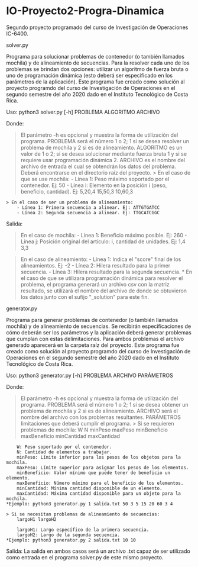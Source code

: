 # IO-Proyecto2-Progra-Dinamica
Segundo proyecto programado del curso de Investigación de Operaciones IC-6400.

solver.py

Programa para solucionar problemas de contenedor (o también llamados mochila) y de alineamiento de secuencias.
Para la resolver cada uno de los problemas se brindan dos opciones: utilizar un algoritmo de fuerza bruta o uno de
programación dinámica (esto deberá ser especificado en los parámetros de la aplicación).
Este programa fue creado como solución al proyecto programdo del curso de Investigación de Operaciones en el segundo
semestre del año 2020 dado en el Instituto Tecnológico de Costa Rica.

Uso:
python3 solver.py [-h] PROBLEMA ALGORITMO ARCHIVO

Donde:
> El parámetro -h es opcional y muestra la forma de utilización del programa.
> PROBLEMA será el número 1 o 2; 1 si se desea resolver un problema de mochila y 2 si es de alineamiento.
> ALGORITMO es un valor de 1 o 2; si se desea solucionar mediante fuerza bruta 1 y si se requiere usar
programación dinámica 2.
> ARCHIVO es el nombre del archivo de entrada el cual se obtendrán los datos del problema. Deberá encontrarse
en el directorio raíz del proyecto.
    > En el caso de que se use mochila:
        - Línea 1: Peso máximo soportado por el contenedor. Ej: 50
        - Línea i: Elemento en la posición i (peso, beneficio, cantidad). Ej: 5,20,4
                                                                              15,50,3
                                                                              10,60,3

    > En el caso de ser un problema de alineamiento:
        - Línea 1: Primera secuencia a alinear. Ej: ATTGTGATCC
        - Línea 2: Segunda secuencia a alinear. Ej: TTGCATCGGC

Salida:
> En el caso de mochila:
    - Línea 1: Beneficio máximo posible. Ej: 260
    - Línea j: Posición original del artículo: i, cantidad de unidades. Ej: 1,4
                                                                            3,3

> En el caso de alineamiento:
    - Línea 1: Indica el "score" final de los alineamientos. Ej: -2
    - Línea 2: Hilera resultado para la primer secuencia.
    - Línea 3: Hilera resultado para la segunda secuencia.
    * En el caso de que se utilizara programación dinámica para resolver el problema, el programa generará
    un archivo csv con la matriz resultado, se utilizará el nombre del archivo de donde se obtuvieron los datos
    junto con el sufijo "_solution" para este fin.
    
generator.py

Programa para generar problemas de contenedor (o también llamados mochila) y de alineamiento de secuencias.
Se recibirán especificaciones de cómo deberán ser los parámetros y la aplicación deberá generar problemas que cumplan
con estas delimitaciones. Para ambos problemas el archivo generado aparecerá en la carpeta raíz del proyecto.
Este programa fue creado como solución al proyecto programdo del curso de Investigación de Operaciones en el segundo
semestre del año 2020 dado en el Instituto Tecnológico de Costa Rica.

Uso:
python3 generator.py [-h] PROBLEMA ARCHIVO PARÁMETROS

Donde:
> El parámetro -h es opcional y muestra la forma de utilización del programa.
> PROBLEMA será el número 1 o 2; 1 si se desea obtener un problema de mochila y 2 si es de alineamiento.
> ARCHIVO será el nombre del archivo con los problemas resultantes.
> PARÁMETROS limitaciones que deberá cumplir el programa.
    > Si se requieren problemas de mochila:
        W N  minPeso maxPeso minBeneficio maxBeneficio minCantidad maxCantidad

        W: Peso soportado por el contenedor.
        N: Cantidad de elementos a trabajar.
        minPeso: Límite inferior para los pesos de los objetos para la mochila.
        maxPeso: Límite superior para asignar los pesos de los elementos.
        minBeneficio: Valor mínimo que puede tener de beneficio un elemento.
        maxBeneficio: Número máximo para el beneficio de los elementos.
        minCantidad: Mínima cantidad disponible de un elemento.
        maxCantidad: Máxima cantidad disponible para un objeto para la mochila.
    *Ejemplo: python3 generator.py 1 salida.txt 50 3 5 15 20 60 3 4

    > Si se necesitan problemas de alineamiento de secuencias:
        largoH1 largoH2

        largoH1: Largo específico de la primera secuencia.
        largoH2: Largo de la segunda secuencia.
    *Ejemplo: python3 generator.py 2 salida.txt 10 10

Salida:
La salida en ambos casos será un archivo .txt capaz de ser utilizado como entrada en el programa solver.py
de este mismo proyecto.

